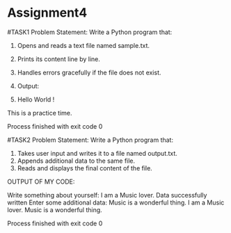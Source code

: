 # Assignment4
#TASK1 
Problem Statement:  Write a Python program that:
1.   Opens and reads a text file named sample.txt.
2.   Prints its content line by line.
3.   Handles errors gracefully if the file does not exist.

4.   Output:
5.   Hello World !

This is a practice time.

Process finished with exit code 0

#TASK2
Problem Statement: Write a Python program that:
1.   Takes user input and writes it to a file named output.txt.
2.   Appends additional data to the same file.
3.   Reads and displays the final content of the file.

 OUTPUT OF MY CODE:
 
Write something about yourself: I am a Music lover. 
Data successfully written
Enter some additional data: Music is a wonderful thing. 
I am a Music lover. Music is a wonderful thing. 

Process finished with exit code 0
